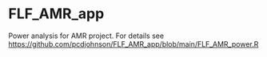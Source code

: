 # FLF_AMR_app
Power analysis for AMR project. For details see https://github.com/pcdjohnson/FLF_AMR_app/blob/main/FLF_AMR_power.R

